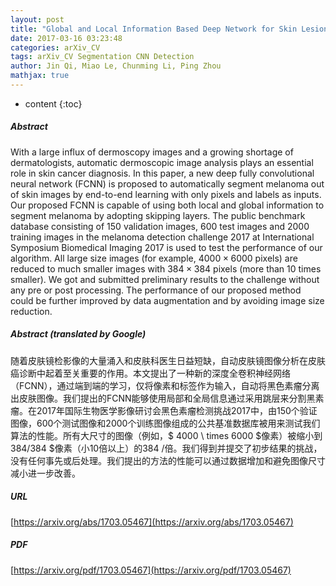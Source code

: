 ```yaml
---
layout: post
title: "Global and Local Information Based Deep Network for Skin Lesion Segmentation"
date: 2017-03-16 03:23:48
categories: arXiv_CV
tags: arXiv_CV Segmentation CNN Detection
author: Jin Qi, Miao Le, Chunming Li, Ping Zhou
mathjax: true
---
```


* content
{:toc}

##### Abstract
With a large influx of dermoscopy images and a growing shortage of dermatologists, automatic dermoscopic image analysis plays an essential role in skin cancer diagnosis. In this paper, a new deep fully convolutional neural network (FCNN) is proposed to automatically segment melanoma out of skin images by end-to-end learning with only pixels and labels as inputs. Our proposed FCNN is capable of using both local and global information to segment melanoma by adopting skipping layers. The public benchmark database consisting of 150 validation images, 600 test images and 2000 training images in the melanoma detection challenge 2017 at International Symposium Biomedical Imaging 2017 is used to test the performance of our algorithm. All large size images (for example, $4000\times 6000$ pixels) are reduced to much smaller images with $384\times 384$ pixels (more than 10 times smaller). We got and submitted preliminary results to the challenge without any pre or post processing. The performance of our proposed method could be further improved by data augmentation and by avoiding image size reduction.

##### Abstract (translated by Google)
随着皮肤镜检影像的大量涌入和皮肤科医生日益短缺，自动皮肤镜图像分析在皮肤癌诊断中起着至关重要的作用。本文提出了一种新的深度全卷积神经网络（FCNN），通过端到端的学习，仅将像素和标签作为输入，自动将黑色素瘤分离出皮肤图像。我们提出的FCNN能够使用局部和全局信息通过采用跳层来分割黑素瘤。在2017年国际生物医学影像研讨会黑色素瘤检测挑战2017中，由150个验证图像，600个测试图像和2000个训练图像组成的公共基准数据库被用来测试我们算法的性能。所有大尺寸的图像（例如，$ 4000 \ times 6000 $像素）被缩小到384/384 $像素（小10倍以上）的384 /倍。我们得到并提交了初步结果的挑战，没有任何事先或后处理。我们提出的方法的性能可以通过数据增加和避免图像尺寸减小进一步改善。

##### URL
[https://arxiv.org/abs/1703.05467](https://arxiv.org/abs/1703.05467)

##### PDF
[https://arxiv.org/pdf/1703.05467](https://arxiv.org/pdf/1703.05467)

